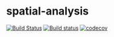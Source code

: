 # spatial-analysis

[![Build Status](https://travis-ci.org/ZGIS/SpatialHotspot.svg?branch=master)](https://travis-ci.org/ZGIS/SpatialHotspot)
[![Build status](https://ci.appveyor.com/api/projects/status/aavtdmvqr3e13kcd?svg=true)](https://ci.appveyor.com/project/ClemensHa/spatialhotspot)
[![codecov](https://codecov.io/gh/ZGIS/SpatialHotspot/branch/master/graph/badge.svg)](https://codecov.io/gh/ZGIS/SpatialHotspot)